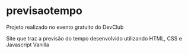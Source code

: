 # previsaotempo
Projeto realizado no evento gratuito do DevClub

Site que traz a previsão do tempo desenvolvido utilizando HTML, CSS e Javascript Vanilla
